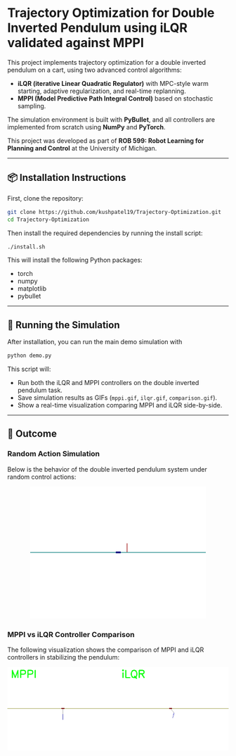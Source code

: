 # Trajectory Optimization for Double Inverted Pendulum using iLQR validated against MPPI

This project implements trajectory optimization for a double inverted pendulum on a cart, using two advanced control algorithms:

- **iLQR (iterative Linear Quadratic Regulator)** with MPC-style warm starting, adaptive regularization, and real-time replanning.
- **MPPI (Model Predictive Path Integral Control)** based on stochastic sampling.

The simulation environment is built with **PyBullet**, and all controllers are implemented from scratch using **NumPy** and **PyTorch**.

This project was developed as part of **ROB 599: Robot Learning for Planning and Control** at the University of Michigan.

---

## 📦 Installation Instructions

First, clone the repository:

```bash
git clone https://github.com/kushpatel19/Trajectory-Optimization.git
cd Trajectory-Optimization
```
Then install the required dependencies by running the install script:

```bash
./install.sh
```
This will install the following Python packages:
- torch
- numpy
- matplotlib
- pybullet

---

## 🚀 Running the Simulation

After installation, you can run the main demo simulation with

```bash
python demo.py
```
This script will:

- Run both the iLQR and MPPI controllers on the double inverted pendulum task.
- Save simulation results as GIFs (`mppi.gif`, `ilqr.gif`, `comparison.gif`).
- Show a real-time visualization comparing MPPI and iLQR side-by-side.

---
## 🎯 Outcome

### Random Action Simulation

Below is the behavior of the double inverted pendulum system under random control actions:

<p align="center">
  <img src="assets/example.gif" width="400" alt="Random Action Simulation">
</p>

### MPPI vs iLQR Controller Comparison

The following visualization shows the comparison of MPPI and iLQR controllers in stabilizing the pendulum:

<p align="center">
  <img src="assets/final.gif" width="600" alt="MPPI vs iLQR Comparison">
</p>

